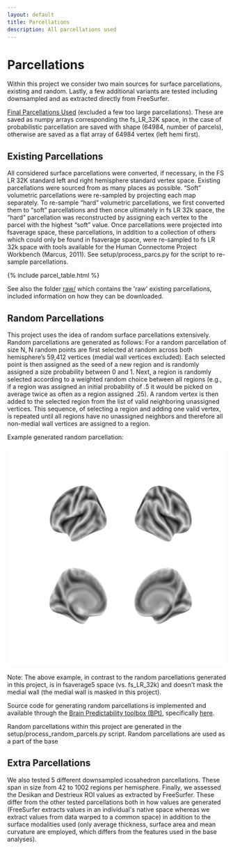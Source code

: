 ```yaml
---
layout: default
title: Parcellations
description: All parcellations used
---
```


# Parcellations

Within this project we consider two main sources for surface parcellations, existing and random.
Lastly, a few additional variants are tested including downsampled and as extracted directly from FreeSurfer.

[Final Parcellations Used](https://github.com/sahahn/parc_scaling/tree/main/parcels) (excluded a few too large parcellations).
These are saved as numpy arrays corresponding the fs_LR_32K space, in the case of probabilistic parcellation are
saved with shape (64984, number of parcels), otherwise are saved as a flat array of 64984 vertex (left hemi first).

## Existing Parcellations

All considered surface parcellations were converted, if necessary,
in the FS LR 32K standard left and right hemisphere standard vertex space.
Existing parcellations were sourced from as many places as possible. “Soft” volumetric parcellations were re-sampled by projecting each map separately.
To re-sample “hard” volumetric parcellations, we first converted them to “soft” parcellations and then once ultimately in fs LR 32k space,
the “hard” parcellation was reconstructed by assigning each vertex to the parcel with the highest “soft” value.
Once parcellations were projected into fsaverage space, these parcellations, in addition to a
collection of others which could only be found in fsaverage space, were re-sampled to fs LR 32k space with tools available
for the Human Connectome Project Workbench (Marcus, 2011). See setup/process_parcs.py for the script to re-sample parcellations.

{% include parcel_table.html %}

See also the folder [raw/](https://github.com/sahahn/parc_scaling/tree/main/raw) which contains the 'raw' existing parcellations,
included information on how they can be downloaded. 

## Random Parcellations

This project uses the idea of random surface parcellations extensively. Random parcellations are generated as follows: For a random parcellation of size N, N random points are first selected at random across both hemisphere’s 59,412 vertices (medial wall vertices excluded). Each selected point is then assigned as the seed of a new region and is randomly assigned a size probability between 0 and 1. Next, a region is randomly selected according to a weighted random choice between all regions (e.g., if a region was assigned an initial probability of .5 it would be picked on average twice as often as a region assigned .25). A random vertex is then added to the selected region from the list of valid neighboring unassigned vertices. This sequence, of selecting a region and adding one valid vertex, is repeated until all regions have no unassigned neighbors and therefore all non-medial wall vertices are assigned to a region. 

Example generated random parcellation:

![Random Parc Gif](https://raw.githubusercontent.com/sahahn/Parcs_Project/master/data/rand_parc.gif)

Note: The above example, in contrast to the random parcellations generated in this project,
is in fsaverage5 space (vs. fs_LR_32k) and doesn't mask the medial wall (the medial wall is masked in this project).

Source code for generating random parcellations is implemented and available through
the [Brain Predictability toolbox (BPt)](https://github.com/sahahn/BPt),
specifically [here](https://github.com/sahahn/BPt/blob/master/BPt/extensions/random_parcellation.py).

Random parcellations within this project are generated in the setup/process_random_parcels.py script. Random parcellations
are used as a part of the base

## Extra Parcellations

We also tested 5 different downsampled icosahedron parcellations.
These span in size from 42 to 1002 regions per hemisphere. Finally, we assessed the
Desikan and Destrieux ROI values as extracted by FreeSurfer. These differ from the
other tested parcellations both in how values are generated (FreeSurfer extracts values in
an individual's native space whereas we extract values from data warped to a common space)
in addition to the surface modalities used (only average thickness, surface area and mean curvature
are employed, which differs from the features used in the base analyses). 
